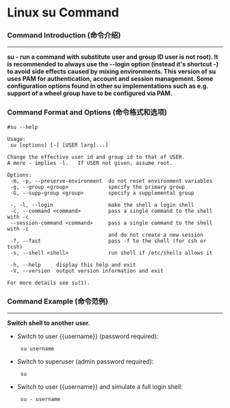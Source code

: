 # Linux su Command
### Command Introduction (命令介绍)
-------------------
**su - run a command with substitute user and group ID
user is not root).  It is recommended to always use the --login option (instead it's shortcut -) to avoid side effects caused by mixing environments.
This version of su uses PAM for authentication, account and session management.  Some configuration options found in other su implementations such as e.g. support of  a
wheel group have to be configured via PAM.**

### Command Format and Options (命令格式和选项)
```
#su --help

Usage:
 su [options] [-] [USER [arg]...]

Change the effective user id and group id to that of USER.
A mere - implies -l.   If USER not given, assume root.

Options:
 -m, -p, --preserve-environment  do not reset environment variables
 -g, --group <group>             specify the primary group
 -G, --supp-group <group>        specify a supplemental group

 -, -l, --login                  make the shell a login shell
 -c, --command <command>         pass a single command to the shell with -c
 --session-command <command>     pass a single command to the shell with -c
                                 and do not create a new session
 -f, --fast                      pass -f to the shell (for csh or tcsh)
 -s, --shell <shell>             run shell if /etc/shells allows it

 -h, --help     display this help and exit
 -V, --version  output version information and exit

For more details see su(1).
```
### Command Example (命令范例)
-------------------
**Switch shell to another user.**

- Switch to user {{username}} (password required):

  ` su username`

- Switch to superuser (admin password required):

  ` su`

- Switch to user {{username}} and simulate a full login shell:

  ` su - username`
